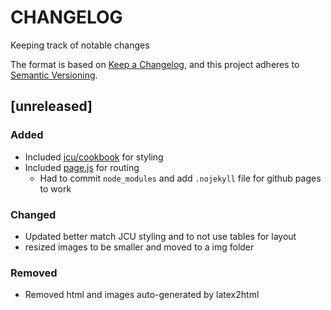 # CHANGELOG
Keeping track of notable changes

The format is based on [Keep a Changelog](https://keepachangelog.com/en/1.0.0/), and this project adheres to [Semantic Versioning](https://semver.org/spec/v2.0.0.html).


## [unreleased]

### Added

- Included [jcu/cookbook](https://github.com/jcu/cookbook) for styling
- Included [page.js](https://github.com/visionmedia/page.js) for routing
    - Had to commit `node_modules` and add `.nojekyll` file for github pages to work

### Changed
- Updated better match JCU styling and to not use tables for layout
- resized images to be smaller and moved to a img folder

### Removed
- Removed html and images auto-generated by latex2html


